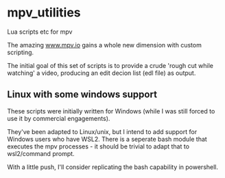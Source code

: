 # mpv_utilities
Lua scripts etc for mpv

The amazing www.mpv.io gains a whole new dimension with custom scripting.

The initial goal of this set of scripts is to provide a crude 'rough cut while watching' a video, producing an edit decion list (edl file) as output.

## Linux with some windows support

These scripts were initially written for Windows (while I was still forced to use it by commercial engagements). 

They've been adapted to Linux/unix, but I intend to add support for Windows users who have WSL2. There is a seperate bash module that executes the mpv processes - it should be trivial to adapt that to wsl2/command prompt. 

With a little push, I'll consider replicating the bash capability in powershell.
